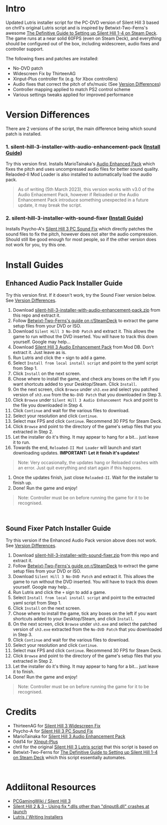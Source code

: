 # Intro
Updated Lutris installer script for the PC-DVD version of Silent Hill 3 based on chrll's original Lutris script and is inspired by Betwixt-Two-Ferns's awesome [The Definitive Guide to Setting up Silent Hill 1-4 on Steam Deck](https://www.reddit.com/r/SteamDeck/comments/wziuwc/the_definitive_guide_to_setting_up_silent_hill_14/). The game runs at a near solid 60FPS (even on Steam Deck), and everything should be configured out of the box, including widescreen, audio fixes and controller support.

The following fixes and patches are installed:
- No-DVD patch
- Widescreen Fix by ThirteenAG
- Xinput-Plus controller fix (e.g. for Xbox controllers)
- Audio fixes that correct the pitch of sfx/music (See [Version Differences](#versions))
- Controller mapping applied to match PS2 control scheme
- Various settings tweaks applied for improved performance

#

<a name="versions"></a> 
# Version Differences
There are 2 versions of the script, the main difference being which sound patch is installed.<br>

### 1. **silent-hill-3-installer-with-audio-enhancement-pack** ([Install Guide](#eap_guide))<br>
Try this version first. Installs MarioTainaka's [Audio Enhanced Pack](https://www.moddb.com/mods/silent-hill-3-audio-enhancement-pack) which  fixes the pitch and uses uncompressed audio files for better sound quality.
Relaoded-II Mod Loader is also installed to automatically load the audio pack.

> As of writing (5th March 2023), this version works with v3.0 of the Audio Enhacement Pack, however if Reloaded or the Audio Enhancement Pack introduce something unexpected in a future update, it may break the script.

### 2. **silent-hill-3-installer-with-sound-fixer** ([Install Guide](#sf_guide))<br>
Installs Psycho-A's [Silent Hill 3 PC Sound Fix](https://community.pcgamingwiki.com/files/file/1867-silent-hill-3-pc-sound-fix/) which directly patches the sound files to fix the pitch, however does not alter the audio compression. Should still lbe good enough for most people, so if the other version does not work for you, try this one.

#

# Install Guides

<a name="eap_guide"></a> 
## Enhanced Audio Pack Installer Guide

Try this version first. If it doesn't work, try the Sound Fixer version below. See [Version Differences](#versions).

1. Download [silent-hill-3-installer-with-audio-enhancement-pack.zip](https://github.com/eskay993/gamefiles/raw/main/silent-hill-3/silent-hill-3-installer-with-audio-enhancement-pack.zip) from this repo and extract it.
2. Follow [Betwixt-Two-Ferns's guide on r/SteamDeck](https://www.reddit.com/r/SteamDeck/comments/wziuwc/the_definitive_guide_to_setting_up_silent_hill_14/) to  extract the game setup files from your DVD or ISO.
3. Download `Silent Hill 3 No-DVD Patch` and extract it. This allows the game to run without the DVD inserted. You will have to track this down yourself. Google may help...
4. Download [Silent Hill 3 Audio Enhancement Pack](https://www.moddb.com/mods/silent-hill-3-audio-enhancement-pack) from Mod DB. Don't extract it. Just leave as is.
5. Run Lutris and click the `+` sign to add a game.
6. Select `Install from local install script` and point to the yaml script from Step 1.
7. Click `Install` on the next screen.
8. Chose where to install the game, and check any boxes on the left if you want shortcuts added to your Desktop/Steam. Click `Install`.
9. On the next screen, click `Browse` under `sh3.exe` and select you patched version of `sh3.exe` from the `No-DVD Patch` that you downloaded in Step 3.
10. Click `Browse` under `Silent Hill 3 Audio Enhancement Pack` and point to the file you downloaded in Step 4.
11. Click `Continue` and wait for the various files to download.
12. Select your resolution and click `Continue`.
14. Select max FPS and click `Continue`. Recommend 30 FPS for Steam Deck.
13. Click `Browse` and point to the directory of the game's setup files that you extracted in Step 2.
14. Let the installer do it's thing. It may appear to hang for a bit... just leave it to run.
15. Towards the end, `Reloaded-II Mod Loader` will launch and start downloading updates. **IMPORTANT: Let it finish it's updates!**
> Note: Very occasionally, the updates hang or Reloaded crashes with an error. Just quit everything and start again if this happens. 
1.  Once the updates finish, just close `Reloaded-II`. Wait for the installer to finish up.
2.  Done! Run the game and enjoy!
> Note: Controller must be on before running the game for it to be recognised.

<br>

<a name="sf_guide"></a> 
## Sound Fixer Patch Installer Guide

Try this version if the Enhanced Audio Pack version above does not work. See [Version Differences](#versions).

1. Download [silent-hill-3-installer-with-sound-fixer.zip](https://github.com/eskay993/gamefiles/raw/main/silent-hill-3/silent-hill-3-installer-with-sound-fixer.zip) from this repo and extract it.
2. Follow [Betwixt-Two-Ferns's guide on r/SteamDeck](https://www.reddit.com/r/SteamDeck/comments/wziuwc/the_definitive_guide_to_setting_up_silent_hill_14/) to  extract the game setup files from your DVD or ISO.
3. Download `Silent Hill 3 No-DVD Patch` and extract it. This allows the game to run without the DVD inserted. You will have to track this down yourself. Google may help...
4. Run Lutris and click the `+` sign to add a game.
5. Select `Install from local install script` and point to the extracted yaml script from Step 1.
6. Click `Install` on the next screen.
7. Chose where to install the game, tick any boxes on the left if you want shortcuts added to your Desktop/Steam, and click `Install`.
8. On the next screen, click `Browse` under `sh3.exe` and select the patched version of `sh3.exe` extracted from the `No-DVD Patch` that you downloaded in Step 3.
9. Click `Continue` and wait for the various files to download.
10. Select your resolution and click `Continue`.
11. Select max FPS and click `Continue`. Recommend 30 FPS for Steam Deck.
12. Click `Browse` and point to the directory of the game's setup files that you extracted in Step 2.
13. Let the installer do it's thing. It may appear to hang for a bit... just leave it to finish.
14. Done!  Run the game and enjoy!
> Note: Controller must be on before running the game for it to be recognised.

#

# Credits
- ThirteenAG for [Silent Hill 3 Widescreen Fix ](https://thirteenag.github.io/wfp#sh3)
- Psycho-A for [Silent Hill 3 PC Sound Fix](https://community.pcgamingwiki.com/files/file/1867-silent-hill-3-pc-sound-fix/)
- MarioTainaka for [Silent Hill 3 Audio Enhancement Pack](https://www.moddb.com/mods/silent-hill-3-audio-enhancement-pack)
- 0dd14 for [XInput-Plus](https://sites.google.com/site/0dd14lab/xinput-plus)
- chrll for the original [Silent Hill 3 Lutris script](https://lutr.is/games/silent-hill-3/) that this script is based on
- Betwixt-Two-Ferns for [The Definitive Guide to Setting up Silent Hill 1-4 on Steam Deck](https://www.reddit.com/r/SteamDeck/comments/wziuwc/the_definitive_guide_to_setting_up_silent_hill_14/) which this script essentially automates.

<br>

# Addiitonal Resources
- [PCGamingWiki / Silent Hill 3](https://www.pcgamingwiki.com/wiki/Silent_Hill_3)
- [Silent Hill 2 & 3 - Using fix *.dlls other than "dinput8.dll" crashes at launch](https://github.com/ThirteenAG/WidescreenFixesPack/issues/264)
- [Lutris / Writing Installers](https://github.com/lutris/lutris/blob/master/docs/installers.rst)
